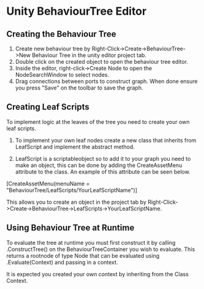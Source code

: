 # Unity BehaviourTree Editor

## Creating the Behaviour Tree

1. Create new behaviour tree by Right-Click->Create->BehaviourTree->New Behaviour Tree in the unity editor project tab.
2. Double click on the created object to open the behaviour tree editor.
3. Inside the editor, right-click->Create Node to open the NodeSearchWindow to select nodes.
4. Drag connections between ports to construct graph. When done ensure you press "Save" on the toolbar to save the graph.

## Creating Leaf Scripts

To implement logic at the leaves of the tree you need to create your own leaf scripts.

1. To implement your own leaf nodes create a new class that inherits from LeafScript and implement the abstract method.

3. LeafScript is a scriptableobject so to add it to your graph you need to make an object, this can be done by adding the CreateAssetMenu attribute to the class. An example of this attribute can be seen below.

[CreateAssetMenu(menuName = "BehaviourTree/LeafScripts/YourLeafScriptName")]

This allows you to create an object in the project tab by Right-Click->Create->BehaviourTree->LeafScripts->YourLeafScriptName.

## Using Behaviour Tree at Runtime

To evaluate the tree at runtime you must first construct it by calling .ConstructTree() on the BehaviourTreeContainer you wish to evaluate. This returns a rootnode of type Node that can be evaluated using .Evaluate(Context) and passing in a context.

It is expected you created your own context by inheriting from the Class Context.
